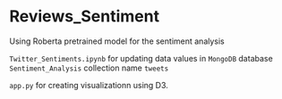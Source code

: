 # Reviews_Sentiment

Using Roberta pretrained model for the sentiment analysis

```Twitter_Sentiments.ipynb``` for updating data values in ```MongoDB``` database ```Sentiment_Analysis``` collection name ```tweets```

```app.py``` for creating visualizationn using D3.

